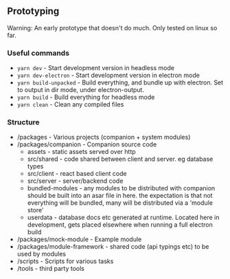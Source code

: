 ## Prototyping

Warning: An early prototype that doesn't do much. Only tested on linux so far.

### Useful commands

-   `yarn dev` - Start development version in headless mode
-   `yarn dev-electron` - Start development version in electron mode
-   `yarn build-unpacked` - Build everything, and bundle up with electron. Set to output in dir mode, under electron-output.
-   `yarn build` - Build everything for headless mode
-   `yarn clean` - Clean any compiled files

### Structure

-   /packages - Various projects (companion + system modules)
-   /packages/companion - Companion source code
    -   assets - static assets served over http
    -   src/shared - code shared between client and server. eg database types
    -   src/client - react based client code
    -   src/server - server/backend code
    -   bundled-modules - any modules to be distributed with companion should be built into an asar file in here. the expectation is that not everything will be bundled, many will be distributed via a 'module store'
    -   userdata - database docs etc generated at runtime. Located here in development, gets placed elsewhere when running a full electron build
-   /packages/mock-module - Example module
-   /packages/module-framework - shared code (api typings etc) to be used by modules
-   /scripts - Scripts for various tasks
-   /tools - third party tools
